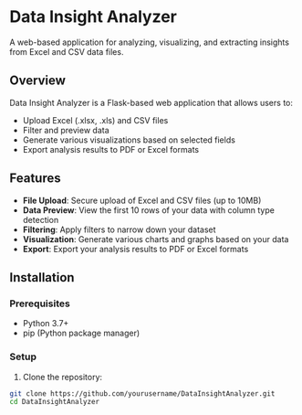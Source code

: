 # Data Insight Analyzer

A web-based application for analyzing, visualizing, and extracting insights from Excel and CSV data files.

## Overview

Data Insight Analyzer is a Flask-based web application that allows users to:
- Upload Excel (.xlsx, .xls) and CSV files
- Filter and preview data
- Generate various visualizations based on selected fields
- Export analysis results to PDF or Excel formats

## Features

- **File Upload**: Secure upload of Excel and CSV files (up to 10MB)
- **Data Preview**: View the first 10 rows of your data with column type detection
- **Filtering**: Apply filters to narrow down your dataset
- **Visualization**: Generate various charts and graphs based on your data
- **Export**: Export your analysis results to PDF or Excel formats

## Installation

### Prerequisites

- Python 3.7+
- pip (Python package manager)

### Setup

1. Clone the repository:
```bash
git clone https://github.com/yourusername/DataInsightAnalyzer.git
cd DataInsightAnalyzer